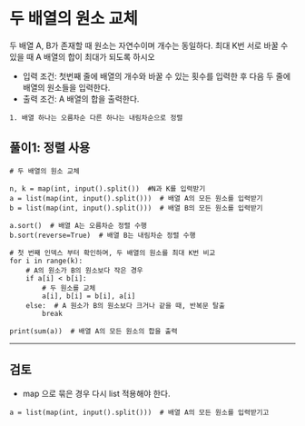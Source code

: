 # 두 배열의 원소 교체

두 배열 A, B가 존재할 때 원소는 자연수이며 개수는 동일하다. 최대 K번 서로 바꿀 수 있을 때 A 배열의 합이 최대가 되도록 하시오

* 입력 조건: 첫번째 줄에 배열의 개수와 바꿀 수 있는 횟수를 입력한 후 다음 두 줄에 배열의 원소들을 입력한다.
* 출력 조건: A 배열의 합을 출력한다.

~~~
1. 배열 하나는 오름차순 다른 하나는 내림차순으로 정렬
~~~

## 풀이1: 정렬 사용

~~~
# 두 배열의 원소 교체

n, k = map(int, input().split())  #N과 K를 입력받기
a = list(map(int, input().split()))  # 배열 A의 모든 원소를 입력받기
b = list(map(int, input().split()))  # 배열 B의 모든 원소를 입력받기

a.sort()  # 배열 A는 오름차순 정렬 수행
b.sort(reverse=True)  # 배열 B는 내림차순 정렬 수행

# 첫 번째 인덱스 부터 확인하며, 두 배열의 원소를 최대 K번 비교
for i in range(k):
    # A의 원소가 B의 원소보다 작은 경우
    if a[i] < b[i]:
        # 두 원소를 교체
        a[i], b[i] = b[i], a[i]
    else:  # A 원소가 B의 원소보다 크거나 같을 때, 반복문 탈출
        break

print(sum(a))  # 배열 A의 모든 원소의 합을 출력 
~~~

---

## 검토

* map 으로 묶은 경우 다시 list 적용해야 한다.
~~~
a = list(map(int, input().split()))  # 배열 A의 모든 원소를 입력받기고
~~~